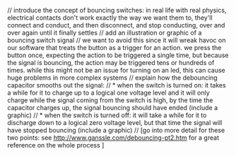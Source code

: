// introduce the concept of bouncing switches: in real life with real physics, electrical contacts don't work exactly the way we want them to, they'll connect and conduct, and then disconnect, and stop conducting, over and over again until it finally settles
// add an illustration or graphic of a bouncing switch signal
// we want to avoid this since it will wreak havoc on our software that treats the button as a trigger for an action. we press the button once, expecting the action to be triggered a single time, but because the signal is bouncing, the action may be triggered tens or hundreds of times. while this might not be an issue for turning on an led, this can cause huge problems in more complex systems
// explain how the debouncing capacitor smooths out the signal:
//  * when the switch is turned on: it takes a while for it to charge up to a logical one voltage level and it will only charge while the signal coming from the switch is high, by the time the capacitor charges up, the signal bouncing should have ended (include a graphic)
//  * when the switch is turned off: it will take a while for it to discharge down to a logical zero voltage level, but that time the signal will have stopped bouncing (include a graphic)
// [go into more detail for these two points: see http://www.ganssle.com/debouncing-pt2.htm for a great reference on the whole process ]